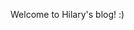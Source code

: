 <!---
## Hilary Chang
You can use the [editor on GitHub](https://github.com/HilaryCh/hilarych.github.io/edit/master/README.md) to maintain and preview the content for your website in Markdown files.
Whenever you commit to this repository, GitHub Pages will run [Jekyll](https://jekyllrb.com/) to rebuild the pages in your site, from the content in your Markdown files.
### Markdown
Markdown is a lightweight and easy-to-use syntax for styling your writing. It includes conventions for
```markdown
Syntax highlighted code block
# Header 1
## Header 2
### Header 3
- Bulleted
- List
1. Numbered
2. List
**Bold** and _Italic_ and `Code` text
[Link](url) and ![Image](src)
```
For more details see [GitHub Flavored Markdown](https://guides.github.com/features/mastering-markdown/).
### Jekyll Themes
Your Pages site will use the layout and styles from the Jekyll theme you have selected in your [repository settings](https://github.com/HilaryCh/hilarych.github.io/settings). The name of this theme is saved in the Jekyll `_config.yml` configuration file.
### Support or Contact
Having trouble with Pages? Check out our [documentation](https://help.github.com/categories/github-pages-basics/) or [contact support](https://github.com/contact) and we’ll help you sort it out.
--->


Welcome to Hilary's blog! :)



